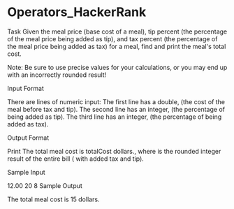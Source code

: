 # Operators_HackerRank
Task 
Given the meal price (base cost of a meal), tip percent (the percentage of the meal price being added as tip), and tax percent (the percentage of the meal price being added as tax) for a meal, find and print the meal's total cost.

Note: Be sure to use precise values for your calculations, or you may end up with an incorrectly rounded result!

Input Format

There are  lines of numeric input: 
The first line has a double,  (the cost of the meal before tax and tip). 
The second line has an integer,  (the percentage of  being added as tip). 
The third line has an integer,  (the percentage of  being added as tax).

Output Format

Print The total meal cost is totalCost dollars., where  is the rounded integer result of the entire bill ( with added tax and tip).

Sample Input

12.00
20
8
Sample Output

The total meal cost is 15 dollars.
